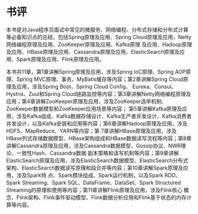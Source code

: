 


# 书评

本书是对Java程序员面试中常见的微服务、网络编程、分布式存储和分布式计算等必备知识点的总结，包括Spring原理及应用、Spring Cloud原理及应用、Netty网络编程原理及应用、ZooKeeper原理及应用、Kafka原理
及应用、Hadoop原理及应用、HBase原理及应用、Cassandra原理及应用、ElasticSearch原理及应用、Spark原理及应用、Flink原理及应用。

本书共11章，第1章讲解Spring原理及应用，涉及Spring IoC原理、Spring AOP原理、Spring MVC原理、事务、MyBatis缓存等内容；第2章讲解Spring Cloud原理及应用，涉及Spring Boot、Spring Cloud Config、
Eureka、Consul、Hystrix、Zuul和Spring Cloud链路监控等内容；第3章讲解Netty网络编程原理及应用；第4章讲解ZooKeeper原理及应用，涉及ZooKeeper选举机制、ZooKeeper数据模型和ZooKeeper应用场景等内容；
第5章讲解Kafka原理及应用，涉及Kafka组成、Kafka数据存储设计、Kafka生产者并发设计、Kafka消费者并发设计，以及Kafka安装和应用等内容；第6章讲解Hadoop原理及应用，涉及HDFS、MapReduce、YARN等内容；第
7章讲解HBase原理及应用，涉及HBase列式存储数据模型、HBase架构组成和HBase数据读写流程等内容；第8章讲解Cassandra原理及应用，涉及Cassandra数据模型、Gossip协议、NWR理论、一致性Hash、Cassandra数据
副本策略和读写机制等内容；第9章讲解ElasticSearch原理及应用，涉及ElasticSearch数据模型、ElasticSearch分布式架构、ElasticSearch数据读写原理和段合并等内容；第10章讲解Spark原理及应用，涉及Spark特
点、Spark模块组成、Spark运行机制，以及Spark RDD、Spark Streaming、Spark SQL、DataFrame、DataSet、Spark Structured Streaming的原理和使用等内容；第11章讲解Flink原理及应用，涉及Flink核心
概念、Flink架构、Flink事件驱动模型、Flink数据分析应用和Flink基于状态的内存计算等内容。
